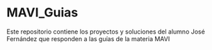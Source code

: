 # MAVI_Guias
Este repositorio contiene los proyectos y soluciones del alumno José Fernández que responden a las guías de la materia MAVI

